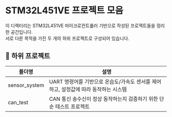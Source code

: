 # STM32L451VE 프로젝트 모음

이 디렉터리는 STM32L451VE 마이크로컨트롤러 기반으로 작성된 프로젝트들을 정리한 공간입니다.  
서로 다른 목적을 가진 두 개의 하위 프로젝트로 구성되어 있습니다.

## 📁 하위 프로젝트

| 폴더명 | 설명 |
|--------|------|
| sensor_system | UART 명령어를 기반으로 온습도/가속도 센서를 제어하고, 설정값에 따라 동작하는 시스템 |
| can_test | CAN 통신 송수신이 정상 동작하는지 검증하기 위한 단순 테스트 프로젝트 |

